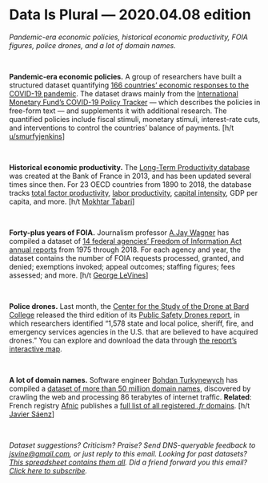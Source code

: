 Data Is Plural — 2020.04.08 edition
===================================

*Pandemic-era economic policies, historical economic productivity, FOIA figures, police drones, and a lot of domain names.*

&nbsp;

**Pandemic-era economic policies.** A group of researchers have built a structured dataset quantifying [166 countries’ economic responses to the COVID-19 pandemic](http://web.boun.edu.tr/elgin/COVID.htm). The dataset draws mainly from the [International Monetary Fund’s COVID-19 Policy Tracker](https://www.imf.org/en/Topics/imf-and-covid19/Policy-Responses-to-COVID-19) — which describes the policies in free-form text — and supplements it with additional research. The quantified policies include fiscal stimuli, monetary stimuli, interest-rate cuts, and interventions to control the countries’ balance of payments. [h/t [u/smurfyjenkins](https://www.reddit.com/r/datasets/comments/fve5ta/dataset_economic_policy_measures_adopted_by_166/)]

&nbsp;

**Historical economic productivity.** The [Long-Term Productivity database](http://longtermproductivity.com/) was created at the Bank of France in 2013, and has been updated several times since then. For 23 OECD countries from 1890 to 2018, the database tracks [total factor productivity](https://en.wikipedia.org/wiki/Total_factor_productivity), [labor productivity](https://data.oecd.org/lprdty/gdp-per-hour-worked.htm), [capital intensity](https://en.wikipedia.org/wiki/Capital_intensity), GDP per capita, and more. [h/t [Mokhtar Tabari](https://www.mokhtartabari.ca/)]

&nbsp;

**Forty-plus years of FOIA.** Journalism professor [A.Jay Wagner](https://www.ajaywagner.com/) has compiled a dataset of [14 federal agencies’ Freedom of Information Act annual reports](https://epublications.marquette.edu/comm_data/1/) from 1975 through 2018. For each agency and year, the dataset contains the number of FOIA requests processed, granted, and denied; exemptions invoked; appeal outcomes; staffing figures; fees assessed; and more. [h/t [George LeVines](https://www.linkedin.com/in/georgelevines/)]

&nbsp;

**Police drones.** Last month, the [Center for the Study of the Drone at Bard College](https://dronecenter.bard.edu/about/) released the third edition of its [Public Safety Drones report](https://dronecenter.bard.edu/projects/public-safety-drones-project/public-safety-drones-3rd-edition/), in which researchers identified “1,578 state and local police, sheriff, fire, and emergency services agencies in the U.S. that are believed to have acquired drones.” You can explore and download the data through [the report’s interactive map](https://www.google.com/maps/d/viewer?mid=1zcTdAkQB_gqVX383oQcyujM7Nd85rquH).

&nbsp;

**A lot of domain names.** Software engineer [Bohdan Turkynewych](https://www.linkedin.com/in/bohdanturkynewych) has compiled a [dataset of more than 50 million domain names](https://github.com/tb0hdan/domains), discovered by crawling the web and processing 86 terabytes of internet traffic. **Related**: French registry [Afnic](https://en.wikipedia.org/wiki/Association_fran%C3%A7aise_pour_le_nommage_Internet_en_coop%C3%A9ration) publishes a [full list of all registered *.fr* domains](http://opendata.afnic.fr/en/products-and-services/services/opendata-en.html). [h/t [Javier Sáenz](https://opendata.stackexchange.com/a/6835)]

&nbsp;

*Dataset suggestions? Criticism? Praise? Send DNS-queryable feedback to jsvine@gmail.com, or just reply to this email. Looking for past datasets? [This spreadsheet contains them all](https://docs.google.com/spreadsheets/d/1wZhPLMCHKJvwOkP4juclhjFgqIY8fQFMemwKL2c64vk). Did a friend forward you this email? [Click here to subscribe](https://tinyletter.com/data-is-plural).*